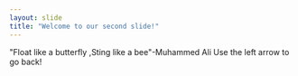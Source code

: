 ```yaml
---
layout: slide
title: "Welcome to our second slide!"
---
```

"Float like a butterfly ,Sting like a bee"-Muhammed Ali
Use the left arrow to go back!
